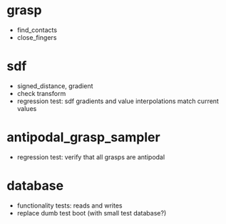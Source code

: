 # grasp
- find_contacts
- close_fingers

# sdf
- signed_distance, gradient
- check transform
- regression test: sdf gradients and value interpolations match current values

# antipodal_grasp_sampler
- regression test: verify that all grasps are antipodal

# database
- functionality tests: reads and writes
- replace dumb test boot (with small test database?)
